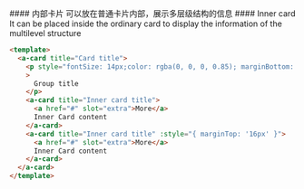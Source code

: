<cn>
  #### 内部卡片
  可以放在普通卡片内部，展示多层级结构的信息
</cn>

<us>
  #### Inner card
  It can be placed inside the ordinary card to display the information of the multilevel structure
</us>

```html
<template>
  <a-card title="Card title">
    <p style="fontSize: 14px;color: rgba(0, 0, 0, 0.85); marginBottom: 16px;fontWeight: 500"
    >
      Group title
    </p>
    <a-card title="Inner card title">
      <a href="#" slot="extra">More</a>
      Inner Card content
    </a-card>
    <a-card title="Inner card title" :style="{ marginTop: '16px' }">
      <a href="#" slot="extra">More</a>
      Inner Card content
    </a-card>
  </a-card>
</template>

```
